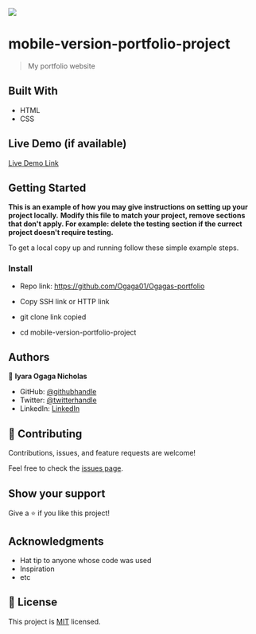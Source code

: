 
![](https://img.shields.io/badge/Microverse-blueviolet)

# mobile-version-portfolio-project

> My portfolio website


## Built With

- HTML
- CSS

## Live Demo (if available)

[Live Demo Link](https://ogaga01.github.io/Ogagas-portfolio/)


## Getting Started

**This is an example of how you may give instructions on setting up your project locally.**
**Modify this file to match your project, remove sections that don't apply. For example: delete the testing section if the currect project doesn't require testing.**


To get a local copy up and running follow these simple example steps.


### Install
- Repo link: https://github.com/Ogaga01/Ogagas-portfolio

- Copy SSH link or HTTP link

- git clone link copied

- cd mobile-version-portfolio-project



## Authors

👤 **Iyara Ogaga Nicholas**

- GitHub: [@githubhandle](https://github.com/Ogaga01)
- Twitter: [@twitterhandle](https://twitter.com/i_ogaga_n)
- LinkedIn: [LinkedIn](https://www.linkedin.com/in/ogaga-iyara-0339b0105/)


## 🤝 Contributing

Contributions, issues, and feature requests are welcome!

Feel free to check the [issues page](../../issues/).

## Show your support

Give a ⭐️ if you like this project!

## Acknowledgments

- Hat tip to anyone whose code was used
- Inspiration
- etc

## 📝 License

This project is [MIT](./MIT.md) licensed.